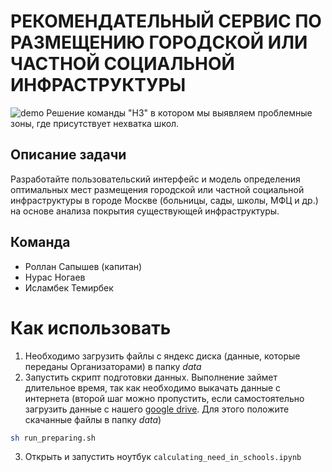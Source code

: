 # РЕКОМЕНДАТЕЛЬНЫЙ СЕРВИС ПО РАЗМЕЩЕНИЮ ГОРОДСКОЙ ИЛИ ЧАСТНОЙ СОЦИАЛЬНОЙ ИНФРАСТРУКТУРЫ
![demo](https://i.ibb.co/3rpSL6p/demo.png)
Решение команды "H3" в котором мы выявляем проблемные зоны, где присутствует нехватка школ.

## Описание задачи
Разработайте пользовательский интерфейс и модель определения оптимальных мест размещения городской или частной социальной инфраструктуры в городе Москве (больницы, сады, школы, МФЦ и др.) на основе анализа покрытия существующей инфраструктуры.

## Команда
- Роллан Сапышев (капитан)
- Нурас Ногаев
- Исламбек Темирбек

# Как использовать 
1. Необходимо загрузить файлы с яндекс диска (данные, которые переданы Организаторами) в папку *data*
2. Запустить скрипт подготовки данных. Выполнение займет длительное время, так как необходимо выкачать данные с интернета (второй шаг можно пропустить, если самостоятельно загрузить данные с нашего [google drive](https://drive.google.com/drive/u/1/folders/1vHt1a6v08LlEzYYY-8FUKiQqQ_Tb8jfT). Для этого положите скачанные файлы в папку *data*)
```bash
sh run_preparing.sh
```
3. Открыть и запустить ноутбук `calculating_need_in_schools.ipynb`
